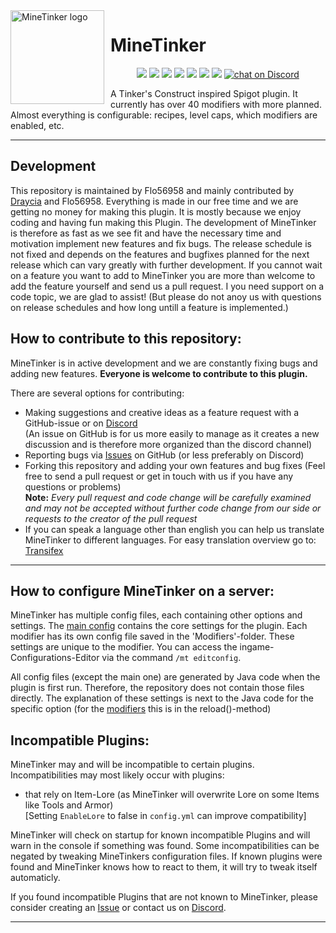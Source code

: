 <img width="150" height="150" style="float: left; margin: 0 10px 0 0;" alt="MineTinker logo" src="https://i.imgur.com/8ZFiViM.png">

# MineTinker
<p align="center">
    <a href="https://github.com/Flo56958/MineTinker" alt="Stars">
        <img src="http://githubbadges.com/star.svg?user=Flo56958&repo=MineTinker&style=flat" /></a>
    <a href="https://github.com/Flo56958/MineTinker/fork" alt="fork">
        <img src="http://githubbadges.com/fork.svg?user=Flo56958&repo=MineTinker&style=flat" /></a>
    <a href="https://github.com/Flo56958/MineTinker/graphs/contributors" alt="Contributors">
        <img src="https://img.shields.io/github/contributors/Flo56958/MineTinker" /></a>
    <a href="https://github.com/Flo56958/MineTinker/pulse" alt="Activity">
        <img src="https://img.shields.io/github/commit-activity/m/Flo56958/MineTinker" /></a>
    <a href="https://github.com/Flo56958/MineTinker/issues" alt="Issues">
        <img src="https://img.shields.io/github/issues/Flo56958/MineTinker" /></a>
    <a href="https://www.codefactor.io/repository/github/flo56958/minetinker" alt="CodeFactor">
        <img src="https://www.codefactor.io/repository/github/flo56958/minetinker/badge" /></a>
    <a href="https://travis-ci.org/Flo56958/MineTinker" alt="Build Status">
        <img src="https://travis-ci.org/Flo56958/MineTinker.svg?branch=alpha" /></a>
    <a href="https://discord.gg/ZEVNKhN">
        <img src="https://img.shields.io/discord/493806232784732181?logo=discord"
            alt="chat on Discord"></a>
</p>

A Tinker's Construct inspired Spigot plugin. It currently has over 40 modifiers with more planned. 
Almost everything is configurable: recipes, level caps, which modifiers are enabled, etc.
***

## Development
This repository is maintained by Flo56958 and mainly contributed by [Draycia](https://github.com/Draycia) and Flo56958. 
Everything is made in our free time and we are getting no money for making this plugin. It is mostly because we enjoy 
coding and having fun making this Plugin. The development of MineTinker is therefore as fast as we see fit and have the 
necessary time and motivation implement new features and fix bugs. The release schedule is not fixed and depends on the 
features and bugfixes planned for the next release which can vary greatly with further development. If you cannot wait on
a feature you want to add to MineTinker you are more than welcome to add the feature yourself and send us a pull request.
I you need support on a code topic, we are glad to assist! (But please do not anoy us with questions on release schedules
and how long untill a feature is implemented.)

## How to contribute to this repository:
MineTinker is in active development and we are constantly fixing bugs and adding new features. 
**Everyone is welcome to contribute to this plugin.**

There are several options for contributing:

- Making suggestions and creative ideas as a feature request with a GitHub-issue or on [Discord](https://discord.gg/ZEVNKhN)</br>
  (An issue on GitHub is for us more easily to manage as it creates a new discussion and is therefore more organized than the discord channel)
- Reporting bugs via [Issues](https://github.com/Flo56958/MineTinker/issues) on GitHub (or less preferably on Discord)
- Forking this repository and adding your own features and bug fixes (Feel free to send a pull request or get in touch 
  with us if you have any questions or problems)</br>
  **Note:** _Every pull request and code change will be carefully examined and may not be accepted without further code
  change from our side or requests to the creator of the pull request_
- If you can speak a language other than english you can help us translate MineTinker to different languages. For easy
  translation overview go to: [Transifex](https://www.transifex.com/flo56958/minetinker/dashboard/)
***

## How to configure MineTinker on a server:
MineTinker has multiple config files, each containing other options and settings. 
The [main config](https://github.com/Flo56958/MineTinker/blob/alpha/core/src/main/resources/config.yml) contains the core
settings for the plugin. Each modifier has its own config file saved in the 'Modifiers'-folder. These settings are unique
to the modifier. You can access the ingame-Configurations-Editor via the command ```/mt editconfig```.

All config files (except the main one) are generated by Java code when the plugin is first run. Therefore, the repository
does not contain those files directly. The explanation of these settings is next to the Java code for the specific option 
(for the [modifiers](https://github.com/Flo56958/MineTinker/tree/master/src/main/java/de/flo56958/MineTinker/Modifiers)
this is in the reload()-method)

## Incompatible Plugins:
MineTinker may and will be incompatible to certain plugins.</br> 
Incompatibilities may most likely occur with plugins:

- that rely on Item-Lore (as MineTinker will overwrite Lore on some Items like Tools and Armor) </br>
  [Setting ```EnableLore``` to false in ```config.yml``` can improve compatibility]

MineTinker will check on startup for known incompatible Plugins and will warn in the console if something was found. 
Some incompatibilities can be negated by tweaking MineTinkers configuration files. If known plugins were found and 
MineTinker knows how to react to them, it will try to tweak itself automaticly.

If you found incompatible Plugins that are not known to MineTinker, please consider creating an 
[Issue](https://github.com/Flo56958/MineTinker/issues) or contact us on [Discord](https://discord.gg/ZEVNKhN). 

***
